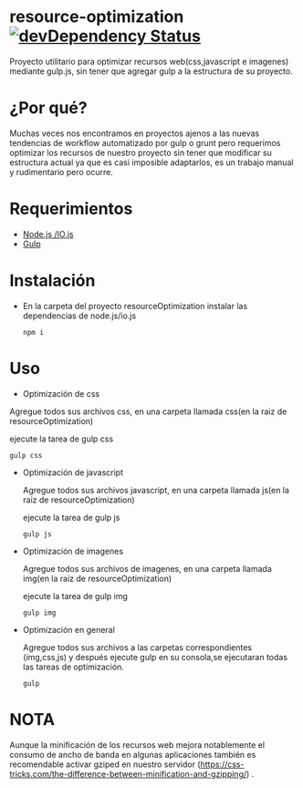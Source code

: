 # resource-optimization [![devDependency Status](https://david-dm.org/ripper2hl/resource-optimization/dev-status.svg)](https://david-dm.org/ripper2hl/resource-optimization#info=devDependencies)

Proyecto utilitario para optimizar recursos web(css,javascript e imagenes)
mediante gulp.js, sin tener que agregar gulp a la estructura de su proyecto.

# ¿Por qué?

Muchas veces nos encontramos en proyectos ajenos a las nuevas tendencias de workflow automatizado por gulp o grunt pero requerimos optimizar los recursos de nuestro proyecto sin tener que modificar su estructura actual ya que es casi imposible adaptarlos, es un trabajo manual y rudimentario pero ocurre.

# Requerimientos

* [Node.js /IO.js](http://www.ingenieroperales.com/2015/05/23/instalar-io-js-en-gnu/)
* [Gulp](https://github.com/gulpjs/gulp/blob/master/docs/getting-started.md)

# Instalación

* En la carpeta del proyecto resourceOptimization instalar las dependencias de node.js/io.js

  `npm i`

# Uso


* Optimización de css

 Agregue todos sus archivos css, en una carpeta
 llamada css(en la raiz de resourceOptimization)

 ejecute la tarea de gulp css

 `gulp css`



* Optimización de javascript

  Agregue todos sus archivos javascript, en una carpeta
  llamada js(en la raiz de resourceOptimization)

  ejecute la tarea de gulp js

  `gulp js`



* Optimización de imagenes

   Agregue todos sus archivos de imagenes, en una carpeta
   llamada img(en la raiz de resourceOptimization)

   ejecute la tarea de gulp img

   `gulp img`


* Optimización en general

  Agregue todos sus archivos a las carpetas correspondientes
  (img,css,js) y después ejecute gulp en su consola,se ejecutaran todas las tareas de optimización.

  `gulp`



 # NOTA

Aunque la minificación de los recursos web mejora notablemente el consumo de ancho de banda en algunas aplicaciones también es recomendable activar gziped en nuestro servidor (https://css-tricks.com/the-difference-between-minification-and-gzipping/) .
